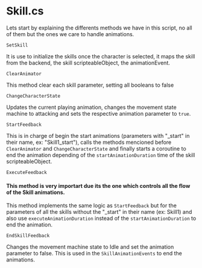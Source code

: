 # Skill.cs

Lets start by explaining the differents methods we have in this script, no all of them but the ones we care to handle animations.

`SetSkill` 

It is use to initialize the skills once the character is selected,  it maps the skill from the backend, the skill scripteableObject, the animationEvent.

`ClearAnimator` 

This method clear each skill parameter, setting all booleans to false

`ChangeCharacterState`

Updates the current playing animation, changes the movement state machine to attacking and sets the respective animation parameter to `true`.

`StartFeedback`

This is in charge of begin the start animations (parameters with "_start" in their name, ex: "Skill1_start"), calls the methods mencioned before `ClearAnimator` and `ChangeCharacterState` and finally starts a coroutine to end the animation depending of the `startAnimationDuration` time of the skill scripteableObject.

`ExecuteFeedback`

#### This method is very importart due its the one which controls all the flow of the Skill animations.
This method implements the same logic as `StartFeedback` but for the parameters of all the skills without the "_start" in their name (ex: Skill1) and also use `executeAnimationDuration` instead of the `startAnimationDuration` to end the animation.

`EndSkillFeedback`

Changes the movement machine state to Idle and set the animation parameter to false. This is used in the `SkillAnimationEvents` to end the animations.
